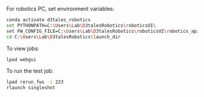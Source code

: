 

For robotics PC, set environment variables: 
```bash
conda activate d3tales_robotics
set PYTHONPATH=C:\Users\Lab\D3talesRobotics\roboticsUI\
set FW_CONFIG_FILE=C:\Users\Lab\D3talesRobotics\roboticsUI\robotics_api\config\FW_config.yaml
cd C:\Users\Lab\D3talesRobotics\launch_dir
```

To view jobs: 
```bash
lpad webgui
```


To run the test job: 
```bash
lpad rerun_fws -i 223 
rlaunch singleshot
```